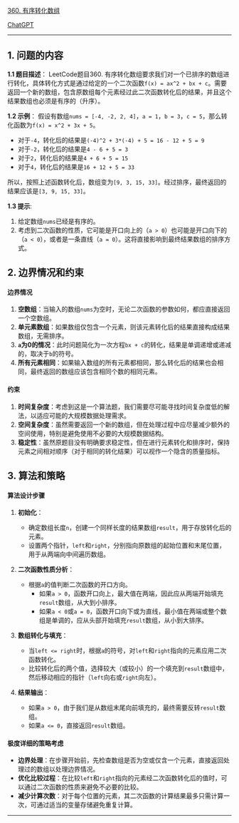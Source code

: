 [360. 有序转化数组](https://leetcode.cn/problems/sort-transformed-array)

[ChatGPT](https://chat.openai.com/share/e6e980b4-1e9e-47d4-aa23-fc5ebc9fc53f)

---

## 1. 问题的内容
**1.1 题目描述**：
LeetCode题目360. 有序转化数组要求我们对一个已排序的数组进行转化，具体转化方式是通过给定的一个二次函数`f(x) = ax^2 + bx + c`。需要返回一个新的数组，包含原数组每个元素经过此二次函数转化后的结果，并且这个结果数组也必须是有序的（升序）。

**1.2 示例**：
假设有数组`nums = [-4, -2, 2, 4]`，`a = 1`，`b = 3`，`c = 5`，那么转化函数为`f(x) = x^2 + 3x + 5`。

- 对于`-4`，转化后的结果是`(-4)^2 + 3*(-4) + 5 = 16 - 12 + 5 = 9`
- 对于`-2`，转化后的结果是`4 - 6 + 5 = 3`
- 对于`2`，转化后的结果是`4 + 6 + 5 = 15`
- 对于`4`，转化后的结果是`16 + 12 + 5 = 33`

所以，按照上述函数转化后，数组变为`[9, 3, 15, 33]`。经过排序，最终返回的结果应该是`[3, 9, 15, 33]`。

**1.3 提示**:
1. 给定数组`nums`已经是有序的。
2. 考虑到二次函数的性质，它可能是开口向上的（`a > 0`）也可能是开口向下的（`a < 0`），或者是一条直线（`a = 0`）。这将直接影响到最终结果数组的排序方式。

## 2. 边界情况和约束
#### **边界情况**
1. **空数组**：当输入的数组`nums`为空时，无论二次函数的参数如何，都应直接返回一个空数组。
2. **单元素数组**：如果数组仅包含一个元素，则该元素转化后的结果直接构成结果数组，无需排序。
3. **`a`为0的情况**：此时问题简化为一次方程`bx + c`的转化，结果是单调递增或递减的，取决于`b`的符号。
4. **所有元素相同**：如果输入数组的所有元素都相同，那么转化后的结果也会相同，最终返回的数组应该包含相同个数的相同元素。

#### **约束**
1. **时间复杂度**：考虑到这是一个算法题，我们需要尽可能寻找时间复杂度低的解法，以适应可能的大规模数据处理需求。
2. **空间复杂度**：虽然需要返回一个新的数组，但在处理过程中应尽量减少额外的空间使用，特别是避免使用不必要的大规模数据结构。
3. **稳定性**：虽然原题目没有明确要求稳定性，但在进行元素转化和排序时，保持元素之间相对顺序（对于相同的转化结果）可以视作一个隐含的质量指标。

## 3. 算法和策略
#### **算法设计步骤**

1. **初始化**：
   - 确定数组长度`n`，创建一个同样长度的结果数组`result`，用于存放转化后的元素。
   - 设置两个指针，`left`和`right`，分别指向原数组的起始位置和末尾位置，用于从两端向中间遍历数组。

2. **二次函数性质分析**：
   - 根据`a`的值判断二次函数的开口方向。
     - 如果`a > 0`，函数开口向上，最大值在两端，因此应从两端开始填充`result`数组，从大到小排序。
     - 如果`a < 0`或`a = 0`，函数开口向下或为直线，最小值在两端或整个数组是单调的，应从头部开始填充`result`数组，从小到大排序。

3. **数组转化与填充**：
   - 当`left <= right`时，根据`a`的符号，对`left`和`right`指向的元素应用二次函数转化。
   - 比较转化后的两个值，选择较大（或较小）的一个填充到`result`数组中，然后移动相应的指针（`left`向右或`right`向左）。

4. **结果输出**：
   - 如果`a > 0`，由于我们是从数组末尾向前填充的，最终需要反转`result`数组。
   - 如果`a <= 0`，直接返回`result`数组。

#### **极度详细的策略考虑**

- **边界处理**：在步骤开始前，先检查数组是否为空或仅含一个元素，直接返回处理过的数组以处理边界情况。
- **优化比较过程**：在比较`left`和`right`指向的元素经二次函数转化后的值时，可以通过二次函数的性质来避免不必要的比较。
- **减少计算次数**：对于每个位置的元素，其二次函数的计算结果最多只需计算一次，可通过适当的变量存储避免重复计算。

---